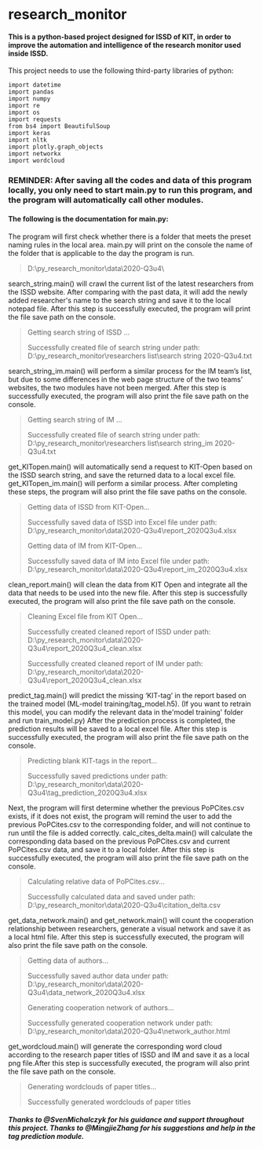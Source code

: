 # research_monitor
#### This is a python-based project designed for ISSD of KIT, in order to improve the automation and intelligence of the research monitor used inside ISSD.

This project needs to use the following third-party libraries of python:

```
import datetime
import pandas
import numpy
import re
import os
import requests
from bs4 import BeautifulSoup
import keras
import nltk
import plotly.graph_objects 
import networkx
import wordcloud
```


### REMINDER: After saving all the codes and data of this program locally, you only need to start main.py to run this program, and the program will automatically call other modules.


#### The following is the documentation for main.py:


The program will first check whether there is a folder that meets the preset naming rules in the local area. main.py will print on the console the name of the folder that is applicable to the day the program is run.

 > D:\py_research_monitor\data\2020-Q3u4\
 
 
search_string.main() will crawl the current list of the latest researchers from the ISSD website. After comparing with the past data, it will add the newly added researcher's name to the search string and save it to the local notepad file. After this step is successfully executed, the program will print the file save path on the console.

> Getting search string of ISSD ...
> 
> Successfully created file of search string under path: D:\py_research_monitor\researchers list\search string 2020-Q3u4.txt


search_string_im.main() will perform a similar process for the IM team’s list, but due to some differences in the web page structure of the two teams’ websites, the two modules have not been merged. After this step is successfully executed, the program will also print the file save path on the console.

> Getting search string of IM ...
> 
> Successfully created file of search string under path: D:\py_research_monitor\researchers list\search string_im 2020-Q3u4.txt


get_KITopen.main() will automatically send a request to KIT-Open based on the ISSD search string, and save the returned data to a local excel file. get_KITopen_im.main() will perform a similar process. After completing these steps, the program will also print the file save paths on the console.

> Getting data of ISSD from KIT-Open...
> 
> Successfully saved data of ISSD into Excel file under path: D:\py_research_monitor\data\2020-Q3u4\report_2020Q3u4.xlsx
> 
> Getting data of IM from KIT-Open...
> 
> Successfully saved data of IM into Excel file under path: D:\py_research_monitor\data\2020-Q3u4\report_im_2020Q3u4.xlsx


clean_report.main() will clean the data from KIT Open and integrate all the data that needs to be used into the new file. After this step is successfully executed, the program will also print the file save path on the console.

> Cleaning Excel file from KIT Open...
> 
> Successfully created cleaned report of ISSD under path: D:\py_research_monitor\data\2020-Q3u4\report_2020Q3u4_clean.xlsx
> 
> Successfully created cleaned report of IM under path: D:\py_research_monitor\data\2020-Q3u4\report_2020Q3u4_clean.xlsx


predict_tag.main() will predict the missing ‘KIT-tag’ in the report based on the trained model (ML-model training/tag_model.h5). (If you want to retrain this model, you can modify the relevant data in the'model training' folder and run train_model.py) After the prediction process is completed, the prediction results will be saved to a local excel file. After this step is successfully executed, the program will also print the file save path on the console.


> Predicting blank KIT-tags in the report...
> 
> Successfully saved predictions under path: D:\py_research_monitor\data\2020-Q3u4\tag_prediction_2020Q3u4.xlsx


Next, the program will first determine whether the previous PoPCites.csv exists, if it does not exist, the program will remind the user to add the previous PoPCites.csv to the corresponding folder, and will not continue to run until the file is added correctly. calc_cites_delta.main() will calculate the corresponding data based on the previous PoPCites.csv and current PoPCites.csv data, and save it to a local folder. After this step is successfully executed, the program will also print the file save path on the console.

> Calculating relative data of PoPCites.csv...
> 
> Successfully calculated data and saved under path: D:\py_research_monitor\data\2020-Q3u4\citation_delta.csv


get_data_network.main() and get_network.main() will count the cooperation relationship between researchers, generate a visual network and save it as a local html file. After this step is successfully executed, the program will also print the file save path on the console.

> Getting data of authors...
> 
> Successfully saved author data under path: D:\py_research_monitor\data\2020-Q3u4\data_network_2020Q3u4.xlsx
> 
> Generating cooperation network of authors...
> 
> Successfully generated cooperation network under path: D:\py_research_monitor\data\2020-Q3u4\network_author.html

get_wordcloud.main() will generate the corresponding word cloud according to the research paper titles of ISSD and IM and save it as a local png file.After this step is successfully executed, the program will also print the file save path on the console.

> Generating wordclouds of paper titles...
> 
> Successfully generated wordclouds of paper titles


#### _Thanks to @SvenMichalczyk for his guidance and support throughout this project. Thanks to @MingjieZhang for his suggestions and help in the tag prediction module._
